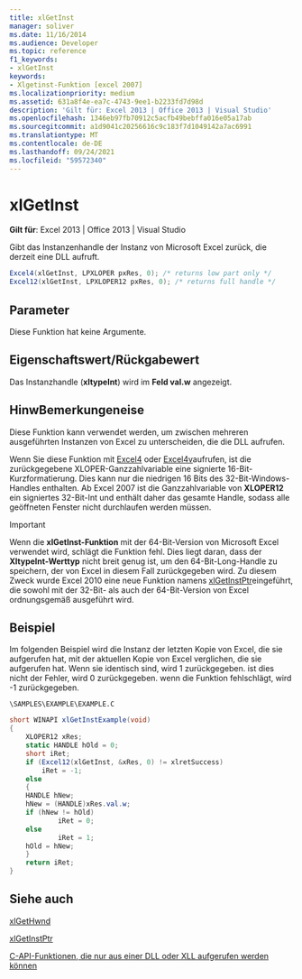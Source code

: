 ```yaml
---
title: xlGetInst
manager: soliver
ms.date: 11/16/2014
ms.audience: Developer
ms.topic: reference
f1_keywords:
- xlGetInst
keywords:
- Xlgetinst-Funktion [excel 2007]
ms.localizationpriority: medium
ms.assetid: 631a8f4e-ea7c-4743-9ee1-b2233fd7d98d
description: 'Gilt für: Excel 2013 | Office 2013 | Visual Studio'
ms.openlocfilehash: 1346eb97fb70912c5acfb49bebffa016e05a17ab
ms.sourcegitcommit: a1d9041c20256616c9c183f7d1049142a7ac6991
ms.translationtype: MT
ms.contentlocale: de-DE
ms.lasthandoff: 09/24/2021
ms.locfileid: "59572340"
---
```

# <a name="xlgetinst"></a>xlGetInst

 **Gilt für**: Excel 2013 | Office 2013 | Visual Studio 
  
Gibt das Instanzenhandle der Instanz von Microsoft Excel zurück, die derzeit eine DLL aufruft.
  
```cs
Excel4(xlGetInst, LPXLOPER pxRes, 0); /* returns low part only */
Excel12(xlGetInst, LPXLOPER12 pxRes, 0); /* returns full handle */
```

## <a name="parameters"></a>Parameter

Diese Funktion hat keine Argumente.
  
## <a name="property-valuereturn-value"></a>Eigenschaftswert/Rückgabewert

Das Instanzhandle (**xltypeInt**) wird im **Feld val.w** angezeigt. 
  
## <a name="remarks"></a>HinwBemerkungeneise

Diese Funktion kann verwendet werden, um zwischen mehreren ausgeführten Instanzen von Excel zu unterscheiden, die die DLL aufrufen.
  
Wenn Sie diese Funktion mit [Excel4](excel4-excel12.md) oder [Excel4v](excel4v-excel12v.md)aufrufen, ist die zurückgegebene XLOPER-Ganzzahlvariable eine signierte 16-Bit-Kurzformatierung. Dies kann nur die niedrigen 16 Bits des 32-Bit-Windows-Handles enthalten. Ab Excel 2007 ist die Ganzzahlvariable von **XLOPER12** ein signiertes 32-Bit-Int und enthält daher das gesamte Handle, sodass alle geöffneten Fenster nicht durchlaufen werden müssen. 
  
> [!IMPORTANT]
> Wenn die **xlGetInst-Funktion** mit der 64-Bit-Version von Microsoft Excel verwendet wird, schlägt die Funktion fehl. Dies liegt daran, dass der **XltypeInt-Werttyp** nicht breit genug ist, um den 64-Bit-Long-Handle zu speichern, der von Excel in diesem Fall zurückgegeben wird. Zu diesem Zweck wurde Excel 2010 eine neue Funktion namens [xlGetInstPtr](xlgetinstptr.md)eingeführt, die sowohl mit der 32-Bit- als auch der 64-Bit-Version von Excel ordnungsgemäß ausgeführt wird. 
  
## <a name="example"></a>Beispiel

Im folgenden Beispiel wird die Instanz der letzten Kopie von Excel, die sie aufgerufen hat, mit der aktuellen Kopie von Excel verglichen, die sie aufgerufen hat. Wenn sie identisch sind, wird 1 zurückgegeben. ist dies nicht der Fehler, wird 0 zurückgegeben. wenn die Funktion fehlschlägt, wird -1 zurückgegeben.
  
 `\SAMPLES\EXAMPLE\EXAMPLE.C`
  
```cs
short WINAPI xlGetInstExample(void)
{
    XLOPER12 xRes;
    static HANDLE hOld = 0;
    short iRet;
    if (Excel12(xlGetInst, &xRes, 0) != xlretSuccess)
        iRet = -1;
    else
    {
    HANDLE hNew;
    hNew = (HANDLE)xRes.val.w;
    if (hNew != hOld)
            iRet = 0;
    else
            iRet = 1;
    hOld = hNew;
    }
    return iRet;
}
```

## <a name="see-also"></a>Siehe auch



[xlGetHwnd](xlgethwnd.md)
  
[xlGetInstPtr](xlgetinstptr.md)


[C-API-Funktionen, die nur aus einer DLL oder XLL aufgerufen werden können](c-api-functions-that-can-be-called-only-from-a-dll-or-xll.md)

